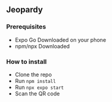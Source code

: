 ## Jeopardy

### Prerequisites
- Expo Go Downloaded on your phone
- npm/npx Downloaded

### How to install
- Clone the repo
- Run `npm install`
- Run `npx expo start`
- Scan the QR code